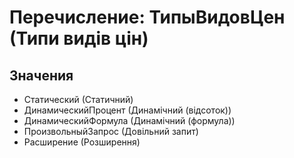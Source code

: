 ﻿# Перечисление: ТипыВидовЦен (Типи видів цін)

## Значения

- Статический (Статичний)
- ДинамическийПроцент (Динамічний (відсоток))
- ДинамическийФормула (Динамічний (формула))
- ПроизвольныйЗапрос (Довільний запит)
- Расширение (Розширення)

